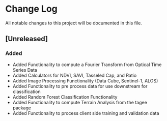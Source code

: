 # Change Log
All notable changes to this project will be documented in this file.
## [Unreleased]
### Added
- Added Functionality to compute a Fourier Transform from Optical Time Series Data
- Added Calculators for NDVI, SAVI, Tasseled Cap, and Ratio
- Added Image Processing Functionality (Data Cube, Sentinel-1, ALOS)
- Added Functionality to pre process data for use downstream for classification
- Added Random Forest Classification Functionality
- Added Functionality to compute Terrain Analysis from the tagee package
- Added Functionality to process client side training and validation data
